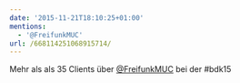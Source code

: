 ```yaml
---
date: '2015-11-21T18:10:25+01:00'
mentions:
  - '@FreifunkMUC'
url: /668114251068915714/
---
```

Mehr als als 35 Clients über [@FreifunkMUC](https://twitter.com/@FreifunkMUC) bei der #bdk15
